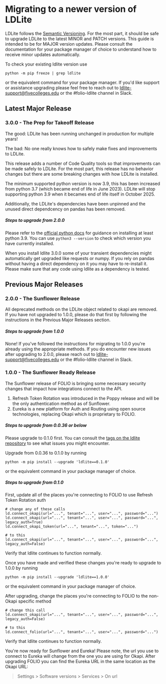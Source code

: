 # Migrating to a newer version of LDLite

LDLite follows the [Semantic Versioning](https://semver.org/).
For the most part, it should be safe to upgrade LDLite to the latest MINOR and PATCH versions.
This guide is intended to be for MAJOR version updates.
Please consult the documentation for your package manager of choice to understand how to receive minor updates automatically.

To check your existing ldlite version use
```
python -m pip freeze | grep ldlite
```
or the equivalent command for your package manager.
If you'd like support or assistance upgrading please feel free to reach out to ldlite-support@fivecolleges.edu or the #folio-ldlite channel in Slack.

## Latest Major Release

### 3.0.0 - The Prep for Takeoff Release

The good: LDLite has been running unchanged in production for multiple years!

The bad: No one really knows how to safely make fixes and improvements to LDLite.

This release adds a number of Code Quality tools so that improvements can be made safely to LDLite.
For the most part, this release has no behavior changes but there are some breaking changes with how LDLite is installed.


The minimum supported python version is now 3.9, this has been increased from python 3.7 (which became end of life in June 2023).
LDLite will stop supporting python 3.9 when it becames end of life itself in October 2025.

Additionally, the LDLite's dependencies have been unpinned and the unused direct dependcency on pandas has been removed.

##### Steps to upgrade from 2.0.0

Please refer to the [official python docs](https://docs.python.org/release/3.9.23/using/index.html) for guidance on installing at least python 3.9.
You can use `python3 --version` to check which version you have currently installed.

When you install ldlite 3.0.0 some of your transient dependencies might automatically get upgraded like requests or numpy.
If you rely on pandas without having a direct dependency on it you may have to re-install it.
Please make sure that any code using ldlite as a dependency is tested.

## Previous Major Releases

### 2.0.0 - The Sunflower Release

All deprecated methods on the LDLite object related to okapi are removed.
If you have not upgraded to 1.0.0, please do that first by following the instructions in the Previous Major Releases section.

##### Steps to upgrade from 1.0.0

None! If you've followed the instructions for migrating to 1.0.0 you're already using the appropriate methods.
If you do encounter new issues after upgrading to 2.0.0, please reach out to ldlite-support@fivecolleges.edu or the #folio-ldlite channel in Slack.

### 1.0.0 - The Sunflower Ready Release

The Sunflower release of FOLIO is bringing some necessary security changes that impact how integrations connect to the API.
1. Refresh Token Rotation was introduced in the Poppy release and will be the only authentication method as of Sunflower.
1. Eureka is a new platform for Auth and Routing using open source technologies, replacing Okapi which is proprietary to FOLIO.

##### Steps to upgrade from 0.0.36 or below

Please upgrade to 0.1.0 first.
You can consult the [tags on the ldlite repository](https://github.com/library-data-platform/ldlite/tags) to see what issues you might encounter.

Upgrade from 0.0.36 to 0.1.0 by running
```
python -m pip install --upgrade 'ldlite==0.1.0'
```
or the equivalent command in your package manager of choice.

##### Steps to upgrade from 0.1.0

First, update all of the places you're connecting to FOLIO to use Refresh Token Rotation auth
```
# change any of these calls
ld.connect_okapi(url="...", tenant="...", user="...", password="...")
ld.connect_okapi(url="...", tenant="...", user="...", password="...", legacy_auth=True)
ld.connect_okapi_token(url="...", tenant="...", token="...")

# to this
ld.connect_okapi(url="...", tenant="...", user="...", password="...", legacy_auth=False)
```
Verify that ldlite continues to function normally.

Once you have made and verified these changes you're ready to upgrade to 1.0.0 by running
```
python -m pip install --upgrade 'ldlite==1.0.0'
```
or the equivalent command in your package manager of choice.

After upgrading, change the places you're connecting to FOLIO to the non-Okapi specific method
```
# change this call
ld.connect_okapi(url="...", tenant="...", user="...", password="...", legacy_auth=False)

# to this
ld.connect_folio(url="...", tenant="...", user="...", password="...")
```
Verify that ldlite continues to function normally.

You're now ready for Sunflower and Eureka! Please note, the url you use to connect to Eureka will change from the one you are using for Okapi.
After upgrading FOLIO you can find the Eureka URL in the same location as the Okapi URL:
> Settings > Software versions > Services > On url
